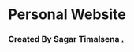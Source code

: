 <h1> Personal Website </h1>


### Created By Sagar Timalsena <a href="www.timalsenasagar.com.np" > .
 
